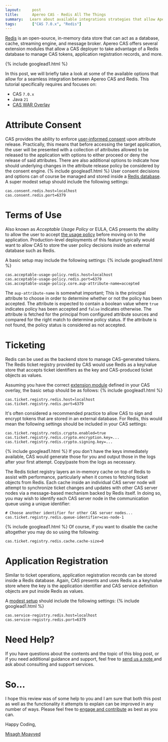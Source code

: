 ```yaml
---
layout:     post
title:      Apereo CAS - Redis All The Things
summary:   Learn about available integrations strategies that allow Apereo CAS to use Redis behind the scenes to manage application registration records, tokens, consent decisions, terms of use policies, etc.
tags:       ["CAS 7.0.x", "Redis"]
---
```


[Redis](https://redis.io) is an open-source, in-memory data store that can act as a database, cache, streaming engine, and message broker. Apereo CAS offers several extension modules that allow a CAS deployer to take advantage of a Redis database to manage CAS tokens, application registration records, and more. 

{% include googlead1.html %}

In this post, we will briefly take a look at some of the available options that allow for a seamless integration between Apereo CAS and Redis. This tutorial specifically requires and focuses on:

- CAS `7.0.x`
- Java `21`
- [CAS WAR Overlay](https://github.com/apereo/cas-overlay-template)

# Attribute Consent

CAS provides the ability to enforce [user-informed consent](https://apereo.github.io/cas/7.0.x/integration/Attribute-Release-Consent.html) upon attribute release. Practically, this means that before accessing the target application, the user will be presented with a collection of attributes allowed to be released to the application with options to either proceed or deny the release of said attributes. There are also additional options to indicate how should underlying changes in the attribute release policy be considered by the consent engine.
{% include googlead1.html %}
User consent decisions and options can of course be managed and stored inside a [Redis database](https://apereo.github.io/cas/7.0.x/integration/Attribute-Release-Consent-Storage-Redis.html). A super modest setup should include the following settings:

```properties
cas.consent.redis.host=localhost
cas.consent.redis.port=6379
```

# Terms of Use

Also known as *Acceptable Usage Policy* or EULA, CAS presents the ability to allow the user to accept [the usage policy](https://apereo.github.io/cas/7.0.x/webflow/Webflow-Customization-AUP.html) before moving on to the application. Production-level deployments of this feature typically would want to allow CAS to store the user policy decisions inside an external database such as Redis.

A basic setup may include the following settings:
{% include googlead1.html %}
```properties
cas.acceptable-usage-policy.redis.host=localhost
cas.acceptable-usage-policy.redis.port=6379
cas.acceptable-usage-policy.core.aup-attribute-name=accepted
```

The `aup-attribute-name` is somewhat important; This is the principal attribute to choose in order to determine whether or not the policy has been accepted. The attribute is expected to contain a boolean value where `true` indicates policy has been accepted and `false` indicates otherwise. The attribute is fetched for the principal from configured attribute sources and compared for the right match to determine policy status. If the attribute is not found, the policy status is considered as not accepted.

# Ticketing

Redis can be used as the backend store to manage CAS-generated tokens. The Redis ticket registry provided by CAS would use Redis as a key/value store that accepts ticket identifiers as the key and CAS-produced ticket objects as values. 

Assuming you have the correct [extension module](https://apereo.github.io/cas/7.0.x/ticketing/Redis-Ticket-Registry.html) defined in your CAS overlay, the basic setup should be as follows:
{% include googlead1.html %}
```properties
cas.ticket.registry.redis.host=localhost
cas.ticket.registry.redis.port=6379
```

It's often considered a recommended practice to allow CAS to sign and encrypt tokens that are stored in an external database. For Redis, this would mean the following settings should be included in your CAS settings:

```properties
cas.ticket.registry.redis.crypto.enabled=true
cas.ticket.registry.redis.crypto.encryption.key=...
cas.ticket.registry.redis.crypto.signing.key=...
```
{% include googlead1.html %}
If you don't have the keys immediately available, CAS would generate those for you and output those in the logs after your first attempt. Copy/paste from the logs as necessary.

The Redis ticket registry layers an in-memory cache on top of Redis to assist with performance, particularly when it comes to fetching ticket objects from Redis. Each cache inside an individual CAS server node will attempt to synchronize ticket changes and updates with other CAS server nodes via a message-based mechanism backed by Redis itself. In doing so, you may wish to identify each CAS server node in the communication queue using a unique identifier:

```properties
# Choose another identifier for other CAS server nodes...
cas.ticket.registry.redis.queue-identifier=cas-node-1
```
{% include googlead1.html %}
Of course, if you want to disable the cache altogether you may do so using the following:

```properties
cas.ticket.registry.redis.cache.cache-size=0
```

# Application Registration

Similar to ticket operations, application registration records can be stored inside a Redis database. Again, CAS presents and uses Redis as a key/value store where the key is the application identifier and CAS service definition objects are put inside Redis as values. 

A [modest setup](https://apereo.github.io/cas/7.0.x/services/Redis-Service-Management.html) should include the following settings:
{% include googlead1.html %}
```properties
cas.service-registry.redis.host=localhost
cas.service-registry.redis.port=6379
```

# Need Help?

If you have questions about the contents and the topic of this blog post, or if you need additional guidance and support, feel free to [send us a note ](/#contact-section-header) and ask about consulting and support services.

# So...

I hope this review was of some help to you and I am sure that both this post as well as the functionality it attempts to explain can be improved in any number of ways. Please feel free to [engage and contribute][contribguide] as best as you can.

Happy Coding,

[Misagh Moayyed](https://fawnoos.com)

[contribguide]: https://apereo.github.io/cas/developer/Contributor-Guidelines.html